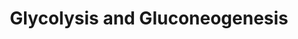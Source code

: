 ---
annotations:
- id: PW:0000640
  parent: classic metabolic pathway
  type: Pathway Ontology
  value: glycolysis pathway
authors:
- Jaeckel
- MaintBot
- Khanspers
- Christine Chichester
- Ddigles
description: ''
last-edited: 2021-05-27
organisms:
- Caenorhabditis elegans
redirect_from:
- /index.php/Pathway:WP96
- /instance/WP96
- /instance/WP96_rr118471
revision: r118471
schema-jsonld:
- '@context': https://schema.org/
  '@id': https://wikipathways.github.io/pathways/WP96.html
  '@type': Dataset
  creator:
    '@type': Organization
    name: WikiPathways
  description: ''
  keywords:
  - 1,3BP-Glycerate
  - 2P-Glycerate
  - 3P-Glycerate
  - ATP
  - C50F4.2
  - F01F1.12
  - F14B4.2
  - F25H5.3
  - F47B8.10
  - F57B10.3
  - Fructose 1,6-bisphosphate
  - Fructose 6-phosphate
  - Glucose
  - Glucose 6-phosphate
  - H04M03.1
  - H25P06.1
  - R11A5.4
  - T03F1.3
  - T05D4.1
  - T21B10.2
  - W05G11.6
  - Y110A7A.6
  - Y71H10.1
  - Y77E11A.1
  - Y87G2A.8
  - ZK593.1
  - fbp-1
  - gdp-1
  - gdp-2
  - gdp-3
  - gdp-4
  - pyc-1
  - tpi-1
  license: CC0
  name: Glycolysis and Gluconeogenesis
seo: CreativeWork
title: Glycolysis and Gluconeogenesis
wpid: WP96
---